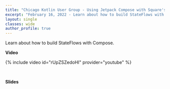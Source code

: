 ```yaml
---
title: "Chicago Kotlin User Group - Using Jetpack Compose with Square's Molecule Library"
excerpt: "February 16, 2022 - Learn about how to build StateFlows with Compose."
layout: single
classes: wide
author_profile: true
---
```


Learn about how to build StateFlows with Compose.

**Video**

{% include video id="rUpZSZedoHI" provider="youtube" %}


<br />

**Slides**

<script async class="speakerdeck-embed" data-id="4432c8129d5444f69f4b8fee85163b9e" data-ratio="1.77777777777778" src="//speakerdeck.com/assets/embed.js"></script>
